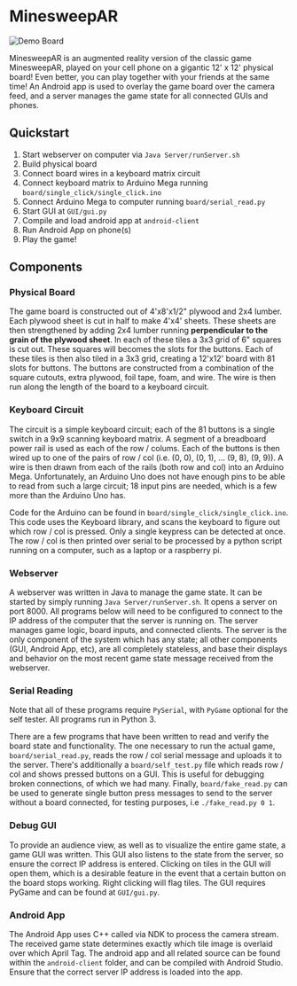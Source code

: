 # MinesweepAR

![Demo Board](Images/demo.jpg)

MinesweepAR is an augmented reality version of the classic game MinesweepAR,
played on your cell phone on a gigantic 12' x 12' physical board! Even better,
you can play together with your friends at the same time! An Android app is used
to overlay the game board over the camera feed, and a server manages the game
state for all connected GUIs and phones.

## Quickstart

1. Start webserver on computer via `Java Server/runServer.sh`
1. Build physical board
1. Connect board wires in a keyboard matrix circuit
1. Connect keyboard matrix to Arduino Mega running
   `board/single_click/single_click.ino`
1. Connect Arduino Mega to computer running `board/serial_read.py`
1. Start GUI at `GUI/gui.py`
1. Compile and load android app at `android-client`
1. Run Android App on phone(s)
1. Play the game!

## Components

### Physical Board

The game board is constructed out of 4'x8'x1/2" plywood and 2x4 lumber. Each
plywood sheet is cut in half to make 4'x4' sheets. These sheets are then 
strengthened by adding 2x4 lumber running **perpendicular to the grain of the 
plywood sheet**. In each of these tiles a 3x3 grid of 6" squares is cut out. 
These squares will becomes the slots for the buttons. Each of these tiles is 
then also tiled in a 3x3 grid, creating a 12'x12' board with 81 slots for 
buttons. The buttons are constructed from a combination of the square cutouts, 
extra plywood, foil tape, foam, and wire. The wire is then run along the
length of the board to a keyboard circuit.

### Keyboard Circuit

The circuit is a simple keyboard circuit; each of the 81 buttons is a single
switch in a 9x9 scanning keyboard matrix. A segment of a breadboard power rail
is used as each of the row / colums. Each of the buttons is then wired up to one
of the pairs of row / col (i.e. (0, 0), (0, 1), ... (9, 8), (9, 9)). A wire is
then drawn from each of the rails (both row and col) into an Arduino Mega.
Unfortunately, an Arduino Uno does not have enough pins to be able to read from
such a large circuit; 18 input pins are needed, which is a few more than the
Arduino Uno has.

Code for the Arduino can be found in `board/single_click/single_click.ino`. This
code uses the Keyboard library, and scans the keyboard to figure out which row /
col is pressed. Only a single keypress can be detected at once. The row / col is
then printed over serial to be processed by a python script running on a
computer, such as a laptop or a raspberry pi.

### Webserver

A webserver was written in Java to manage the game state. It can be started by
simply running `Java Server/runServer.sh`. It opens a server on port 8000. All
programs below will need to be configured to connect to the IP address of the
computer that the server is running on. The server manages game logic, board
inputs, and connected clients. The server is the only component of the system
which has any state; all other components (GUI, Android App, etc), are all
completely stateless, and base their displays and behavior on the most recent
game state message received from the webserver.

### Serial Reading

Note that all of these programs require `PySerial`, with `PyGame` optional for
the self tester. All programs run in Python 3.

There are a few programs that have been written to read and verify the board
state and functionality. The one necessary to run the actual game,
`board/serial_read.py`, reads the row / col serial message and uploads it to the
server. There's additionally a `board/self_test.py` file which reads row / col
and shows pressed buttons on a GUI. This is useful for debugging broken
connections, of which we had many. Finally, `board/fake_read.py` can be used to
generate single button press messages to send to the server without a board
connected, for testing purposes, i.e `./fake_read.py 0 1`.

### Debug GUI

To provide an audience view, as well as to visualize the entire game state, a
game GUI was written. This GUI also listens to the state from the server, so
ensure the correct IP address is entered. Clicking on tiles in the GUI will open
them, which is a desirable feature in the event that a certain button on the
board stops working. Right clicking will flag tiles. The GUI requires PyGame and
can be found at `GUI/gui.py`.

### Android App

The Android App uses C++ called via NDK to process the camera stream. The
received game state determines exactly which tile image is overlaid over which
April Tag. The android app and all related source can be found within the
`android-client` folder, and can be compiled with Android Studio. Ensure that
the correct server IP address is loaded into the app.
